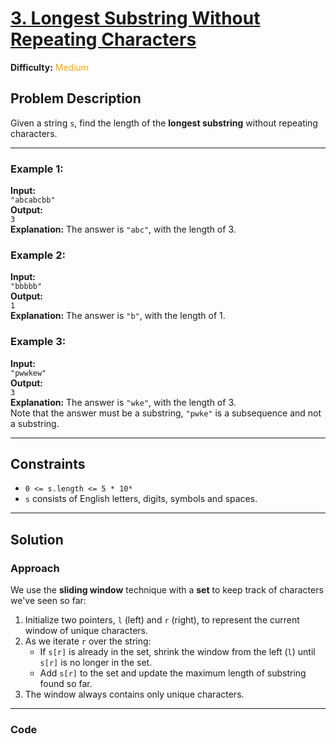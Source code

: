 # [3. Longest Substring Without Repeating Characters](https://leetcode.com/problems/longest-substring-without-repeating-characters/)
**Difficulty:** <span style="color: orange">Medium</span>

## Problem Description

Given a string `s`, find the length of the **longest substring** without repeating characters.

---

### Example 1:
**Input:**  
`"abcabcbb"`  
**Output:**  
`3`  
**Explanation:** The answer is `"abc"`, with the length of 3.

### Example 2:
**Input:**  
`"bbbbb"`  
**Output:**  
`1`  
**Explanation:** The answer is `"b"`, with the length of 1.

### Example 3:
**Input:**  
`"pwwkew"`  
**Output:**  
`3`  
**Explanation:** The answer is `"wke"`, with the length of 3.  
Note that the answer must be a substring, `"pwke"` is a subsequence and not a substring.

---

## Constraints

- `0 <= s.length <= 5 * 10⁴`
- `s` consists of English letters, digits, symbols and spaces.

---

## Solution

### Approach

We use the **sliding window** technique with a **set** to keep track of characters we've seen so far:

1. Initialize two pointers, `l` (left) and `r` (right), to represent the current window of unique characters.
2. As we iterate `r` over the string:
   - If `s[r]` is already in the set, shrink the window from the left (`l`) until `s[r]` is no longer in the set.
   - Add `s[r]` to the set and update the maximum length of substring found so far.
3. The window always contains only unique characters.

---

### Code

```python


